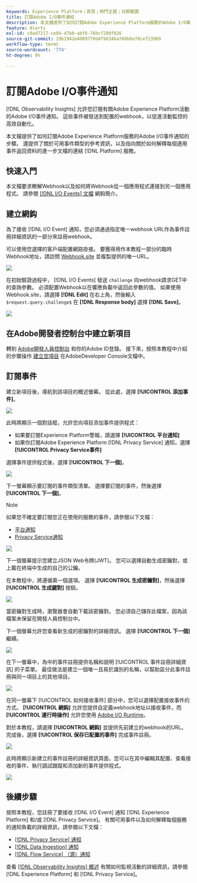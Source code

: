 ```yaml
---
keywords: Experience Platform；首頁；熱門主題；日期範圍
title: 訂閱Adobe I/O事件通知
description: 本文檔提供了如何訂閱Adobe Experience Platform服務的Adobe I/O事件通知的步驟。 還提供了關於可用事件類型的參考資訊，以及指向關於如何解釋每個適用事件返回資料的進一步文檔的連結 [!DNL Platform] 服務。
feature: Alerts
exl-id: c0ad7217-ce84-47b0-abf6-76bcf280f026
source-git-commit: 29b1942e4009770d4f9d346a760b6e78cef23969
workflow-type: tm+mt
source-wordcount: '774'
ht-degree: 0%

---
```


# 訂閱Adobe I/O事件通知

[!DNL Observability Insights] 允許您訂閱有關Adobe Experience Platform活動的Adobe I/O事件通知。 這些事件被發送到配置的webhook，以促進活動監控的高效自動化。

本文檔提供了如何訂閱Adobe Experience Platform服務的Adobe I/O事件通知的步驟。 還提供了關於可用事件類型的參考資訊，以及指向關於如何解釋每個適用事件返回資料的進一步文檔的連結 [!DNL Platform] 服務。

## 快速入門

本文檔要求瞭解Webhook以及如何將Webhook從一個應用程式連接到另一個應用程式。 請參閱 [[!DNL I/O Events] 文檔](https://www.adobe.io/apis/experienceplatform/events/docs.html#!adobedocs/adobeio-events/master/intro/webhook_docs_intro.md) 網鈎簡介。

## 建立網鈎

為了接收 [!DNL I/O Event] 通知，您必須通過指定唯一webhook URL作為事件註冊詳細資訊的一部分來註冊webhook。

可以使用您選擇的客戶端配置網路掛接。 要獲得用作本教程一部分的臨時Webhook地址，請訪問 [Webhook.site](https://webhook.site/) 並複製提供的唯一URL。

![](../images/notifications/webhook-url.png)

在初始驗證過程中， [!DNL I/O Events] 發送 `challenge` 向webhook請求GET中的查詢參數。 必須配置Webhook以在響應負載中返回此參數的值。 如果使用Webhook.site，請選擇 **[!DNL Edit]** 在右上角，然後輸入 `$request.query.challenge$` 在 **[!DNL Response body]** 選擇 **[!DNL Save]**。

![](../images/notifications/response-challenge.png)

## 在Adobe開發者控制台中建立新項目

轉到 [Adobe開發人員控制台](https://www.adobe.com/go/devs_console_ui) 和你的Adobe ID登錄。 接下來，按照本教程中介紹的步驟操作 [建立空項目](https://www.adobe.io/apis/experienceplatform/console/docs.html#!AdobeDocs/adobeio-console/master/projects-empty.md) 在AdobeDeveloper Console文檔中。

## 訂閱事件

建立新項目後，導航到該項目的概述螢幕。 從此處，選擇 **[!UICONTROL 添加事件]**。

![](../images/notifications/add-event-button.png)

此時將顯示一個對話框，允許您向項目添加事件提供程式：

* 如果要訂閱Experience Platform警報，請選擇 **[!UICONTROL 平台通知]**
* 如果你訂閱Adobe Experience Platform [!DNL Privacy Service] 通知，選擇 **[!UICONTROL Privacy Service事件]**

選擇事件提供程式後，選擇 **[!UICONTROL 下一個]**。

![](../images/notifications/event-provider.png)

下一螢幕顯示要訂閱的事件類型清單。 選擇要訂閱的事件，然後選擇 **[!UICONTROL 下一個]**。

>[!NOTE]
>
>如果您不確定要訂閱您正在使用的服務的事件，請參閱以下文檔：
>
>* [平台通知](./rules.md)
>* [Privacy Service通知](../../privacy-service/privacy-events.md)


![](../images/notifications/choose-event-subscriptions.png)

下一個螢幕提示您建立JSON Web令牌(JWT)。 您可以選擇自動生成密鑰對，或上載在終端中生成的自己的公鑰。

在本教程中，將遵循第一個選項。 選擇 **[!UICONTROL 生成密鑰對]**，然後選擇 **[!UICONTROL 生成鍵對]** 按鈕。

![](../images/notifications/generate-keypair.png)

當密鑰對生成時，瀏覽器會自動下載該密鑰對。 您必須自己儲存此檔案，因為該檔案未保留在開發人員控制台中。

下一個螢幕允許您查看新生成的密鑰對的詳細資訊。 選擇 **[!UICONTROL 下一個]** 繼續。

![](../images/notifications/keypair-generated.png)

在下一螢幕中，為中的事件註冊提供名稱和說明 [!UICONTROL 事件註冊詳細資訊] 的子菜單。 最佳做法是建立一個唯一且易於識別的名稱，以幫助區分此事件註冊與同一項目上的其他項目。

![](../images/notifications/registration-details.png)

在同一螢幕下 [!UICONTROL 如何接收事件] 部分中，您可以選擇配置接收事件的方式。 **[!UICONTROL 網鈎]** 允許您提供自定義webhook地址以接收事件，而 **[!UICONTROL 運行時操作]** 允許您使用 [Adobe I/O Runtime](https://www.adobe.io/apis/experienceplatform/runtime/docs.html)。

對於本教程，請選擇 **[!UICONTROL 網鈎]** 並提供先前建立的webhook的URL。 完成後，選擇 **[!UICONTROL 保存已配置的事件]** 完成事件註冊。

![](../images/notifications/receive-events.png)

此時將顯示新建立的事件註冊的詳細資訊頁面，您可以在其中編輯其配置、查看接收的事件、執行調試跟蹤和添加新的事件提供程式。

![](../images/notifications/registration-complete.png)

## 後續步驟

按照本教程，您註冊了要接收 [!DNL I/O Event] 通知 [!DNL Experience Platform] 和/或 [!DNL Privacy Service]。 有關可用事件以及如何解釋每個服務的通知負載的詳細資訊，請參閱以下文檔：

* [[!DNL Privacy Service] 通知](../../privacy-service/privacy-events.md)
* [[!DNL Data Ingestion] 通知](../../ingestion/quality/subscribe-events.md)
* [[!DNL Flow Service] （源）通知](../../sources/notifications.md)

查看 [[!DNL Observability Insights] 概述](../home.md) 有關如何監視活動的詳細資訊，請參閱 [!DNL Experience Platform] 和 [!DNL Privacy Service]。
